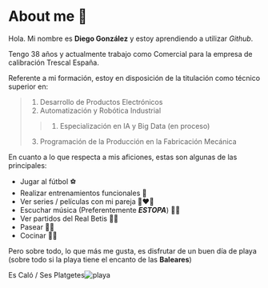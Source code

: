 # About me 👋

Hola. Mi nombre es **Diego González** y estoy aprendiendo a utilizar *Github*.

Tengo 38 años y actualmente trabajo como Comercial para la empresa de calibración Trescal España.

Referente a mi formación, estoy en disposición de la titulación como técnico superior en:

>1. Desarrollo de Productos Electrónicos
>2. Automatización y Robótica Industrial
>>1. Especialización en IA y Big Data (en proceso)
>3. Programación de la Producción en la Fabricación Mecánica

En cuanto a lo que respecta a mis aficiones, estas son algunas de las principales:

- Jugar al fútbol ⚽
- Realizar entrenamientos funcionales 💪
- Ver series / películas con mi pareja 👩‍❤️‍👨
- Escuchar música (Preferentemente ***ESTOPA***) 🎵🎶
- Ver partidos del Real Betis 🎉🎊
- Pasear 🚶‍♂️
- Cocinar 👨‍🍳

Pero sobre todo, lo que más me gusta, es disfrutar de un buen día de playa (sobre todo si la playa tiene el encanto de las **Baleares**)

Es Caló / Ses Platgetes![playa](https://github.com/user-attachments/assets/127032b7-fa13-4786-8816-6505839bccab)
